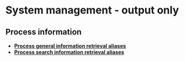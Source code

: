 
# System management - output only

## Process information

* [**Process general information retrieval aliases**](process_information/process-general-information-retrieval.aliases)
* [**Process search information retrieval aliases**](process_information/process-search-information-retrieval.aliases)

